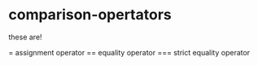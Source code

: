# comparison-opertators
these are!

= assignment operator
== equality operator
=== strict equality operator
